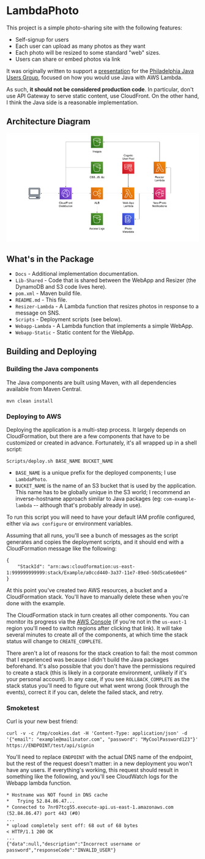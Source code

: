 # LambdaPhoto 

This project is a simple photo-sharing site with the following features:

* Self-signup for users
* Each user can upload as many photos as they want
* Each photo will be resized to some standard "web" sizes.
* Users can share or embed photos via link

It was originally written to support a [presentation](Docs/jug_presentation.pdf)
for the [Philadelphia Java Users Group](https://www.meetup.com/PhillyJUG/), focused
on how you would use Java with AWS Lambda.

As such, **it should not be considered production code**. In particular, don't use
API Gateway to serve static content, use CloudFront. On the other hand, I think the
Java side is a reasonable implementation.


## Architecture Diagram

![Architecture Diagram](Docs/architecture.png)


## What's in the Package

* `Docs`              - Additional implementation documentation.
* `Lib-Shared`        - Code that is shared between the WebApp and Resizer (the DynamoDB and S3 code lives here).
* `pom.xml`           - Maven build file.
* `README.md`         - This file.
* `Resizer-Lambda`    - A Lambda function that resizes photos in response to a message on SNS.
* `Scripts`           - Deployment scripts (see below).
* `Webapp-Lambda`     - A Lambda function that implements a simple WebApp.
* `Webapp-Static`     - Static content for the WebApp.


## Building and Deploying

### Building the Java components

The Java components are built using Maven, with all dependencies available from Maven Central.

    mvn clean install


### Deploying to AWS

Deploying the application is a multi-step process. It largely depends on CloudFormation, but
there are a few components that have to be customized or created in advance. Fortunately,
it's all wrapped up in a shell script:

    Scripts/deploy.sh BASE_NAME BUCKET_NAME

* `BASE_NAME` is a unique prefix for the deployed components; I use `LambdaPhoto`.
* `BUCKET_NAME` is the name of an S3 bucket that is used by the application. This name has
  to be globally unique in the S3 world; I recommend an inverse-hostname approach similar
  to Java packages (eg: `com-example-lambda` -- although that's probably already in use).

To run this script you will need to have your default IAM profile configured, either via
`aws configure` or environment variables.

Assuming that all runs, you'll see a bunch of messages as the script generates and copies
the deployment scripts, and it should end with a CloudFormation message like the following:

    {
        "StackId": "arn:aws:cloudformation:us-east-1:999999999999:stack/Example/a0ccd440-3a37-11e7-89ed-50d5ca6e60e6"
    }

At this point you've created two AWS resources, a bucket and a CloudFormation stack. You'll
have to manually delete these when you're done with the example.

The CloudFormation stack in turn creates all other components. You can monitor its progress
via the [AWS Console](https://console.aws.amazon.com/cloudformation/home?region=us-east-1#/stacks?filter=active)
(if you're not in the `us-east-1` region you'll need to switch regions after clicking that
link). It will take several minutes to create all of the components, at which time the stack
status will change to `CREATE_COMPLETE`.

There aren't a lot of reasons for the stack creation to fail: the most common that I experienced
was because I didn't build the Java packages beforehand. It's also possible that you don't
have the permissions required to create a stack (this is likely in a corporate environment,
unlikely if it's your personal account). In any case, if you see `ROLLBACK_COMPLETE` as the
stack status you'll need to figure out what went wrong (look through the events), correct
it if you can, delete the failed stack, and retry.


### Smoketest

Curl is your new best friend:

    curl -v -c /tmp/cookies.dat -H 'Content-Type: application/json' -d '{"email": "example@mailinator.com", "password": "MyCoolPassword123"}' https://ENDPOINT/test/api/signin

You'll need to replace `ENDPOINT` with the actual DNS name of the endpoint, but the rest of the
request doesn't matter: in a new deployment you won't have any users. If everything's working,
this request should result in something like the following, and you'll see CloudWatch logs for
the Webapp lambda function.

    * Hostname was NOT found in DNS cache
    *   Trying 52.84.86.47...
    * Connected to 7nr07tcg55.execute-api.us-east-1.amazonaws.com (52.84.86.47) port 443 (#0)
    ...
    * upload completely sent off: 68 out of 68 bytes
    < HTTP/1.1 200 OK
    ...
    {"data":null,"description":"Incorrect username or password","responseCode":"INVALID_USER"}

